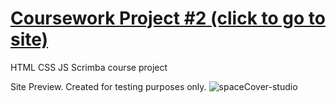 # [Coursework Project #2 (click to go to site)](https://h-vasq.github.io/SpaceExplor-Site-Scrimba01/)

HTML CSS JS Scrimba course project

Site Preview.  Created for testing purposes only.
![spaceCover-studio](https://user-images.githubusercontent.com/123214691/225980609-da2bb79b-43f1-4a0f-af58-dc0934f82b12.jpg)
